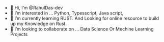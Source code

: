 - 👋 Hi, I’m @RahulDas-dev
- 👀 I’m interested in ... Python, Typesscript, Java script,
- 🌱 I’m currently learning RUST. And Looking for online resource to build up my Knowledge on Rust.
- 💞️ I’m looking to collaborate on ... Data Science Or Mechine Learning Projects

<!---
ParoRahul/ParoRahul is a ✨ special ✨ repository because its `README.md` (this file) appears on your GitHub profile.
You can click the Preview link to take a look at your changes.
--->
